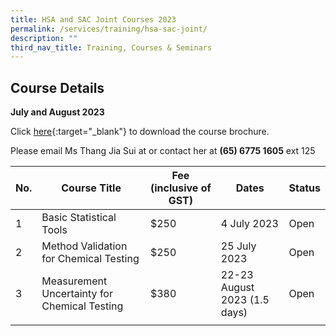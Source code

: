 ```yaml
---
title: HSA and SAC Joint Courses 2023
permalink: /services/training/hsa-sac-joint/
description: ""
third_nav_title: Training, Courses & Seminars
---
```

## Course Details
**July and August 2023**


Click [here](/files/Registration%20forms/2023_hsa-sac_joint_courses.pdf){:target="\_blank"} to download the course brochure.


Please email Ms Thang Jia Sui at  or contact her at **(65) 6775 1605** ext 125

<table>
<thead>
  <tr>
    <th>No.</th>
    <th>Course Title</th>
    <th>Fee (inclusive of GST)</th>
    <th>Dates</th>
    <th>Status</th>
  </tr>
</thead>
<tbody>
  <tr>
    <td>1</td>
    <td>Basic Statistical Tools</td>
    <td>$250</td>
    <td>4 July 2023</td>
    <td>Open</td>
  </tr>
  <tr>
    <td>2</td>
    <td>Method Validation for Chemical Testing</td>
    <td>$250</td>
    <td>25 July 2023</td>
    <td>Open</td>
  </tr>
  <tr>
    <td>3</td>
    <td>Measurement Uncertainty for Chemical Testing</td>
    <td>$380</td>
    <td>22-23 August 2023 (1.5 days)</td>
    <td>Open</td>
  </tr>
  <tr>
    <td></td>
    <td></td>
    <td></td>
    <td></td>
    <td></td>
  </tr>
</tbody>
</table>